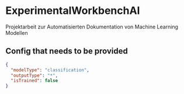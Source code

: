 # ExperimentalWorkbenchAI

Projektarbeit zur Automatisierten Dokumentation von Machine Learning Modellen

## Config that needs to be provided

```json
{
  "modelType": "classification",
  "outputType": "*",
  "isTrained": false
}
```

